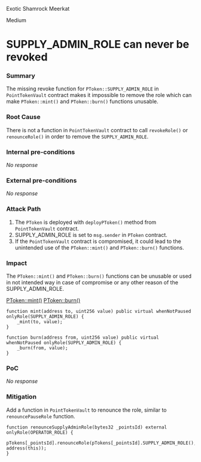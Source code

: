 Exotic Shamrock Meerkat

Medium

# SUPPLY_ADMIN_ROLE can never be revoked

### Summary

The missing revoke function for `PToken::SUPPLY_ADMIN_ROLE` in `PointTokenVault` contract makes it impossible to remove the role which can make `PToken::mint()` and `PToken::burn()` functions unusable.

### Root Cause

There is not a function in `PointTokenVault` contract to call `revokeRole()` or `renounceRole()` in order to remove the `SUPPLY_ADMIN_ROLE`.

### Internal pre-conditions

_No response_

### External pre-conditions

_No response_

### Attack Path

1. The `PToken` is deployed with `deployPToken()` method from `PointTokenVault` contract.
2. SUPPLY_ADMIN_ROLE is set to `msg.sender` in `PToken` contract.
3. If the `PointTokenVault` contract is compromised, it could lead to the unintended use of the `PToken::mint()` and `PToken::burn()` functions.

### Impact

The `PToken::mint()` and `PToken::burn()` functions can be unusable or used in not intended way in case of compromise or any other reason of the SUPPLY_ADMIN_ROLE.

[PToken::mint()](https://github.com/sherlock-audit/2024-07-sense-points-marketplace/blob/076bf833f4dc1418e93c8172e4a4110344f1c812/point-tokenization-vault/contracts/PToken.sol#L21-L23)
[PToken::burn()](https://github.com/sherlock-audit/2024-07-sense-points-marketplace/blob/main/point-tokenization-vault/contracts/PToken.sol#L25-L27)
```Solidity
function mint(address to, uint256 value) public virtual whenNotPaused onlyRole(SUPPLY_ADMIN_ROLE) {
    _mint(to, value);
}

function burn(address from, uint256 value) public virtual whenNotPaused onlyRole(SUPPLY_ADMIN_ROLE) {
    _burn(from, value);
}
```

### PoC

_No response_

### Mitigation

Add a function in `PointTokenVault` to renounce the role, similar to `renouncePauseRole` function.

```Solidity
function renounceSupplyAdminRole(bytes32 _pointsId) external onlyRole(OPERATOR_ROLE) {
    pTokens[_pointsId].renounceRole(pTokens[_pointsId].SUPPLY_ADMIN_ROLE(), address(this));
}
```